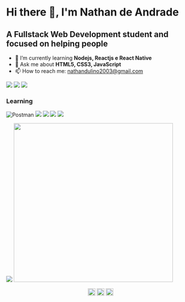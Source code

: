 # Hi there 👋, I'm Nathan de Andrade

<!--
**Nathan-Andrade/Nathan-Andrade** is a ✨ _special_ ✨ repository because its `README.md` (this file) appears on your GitHub profile.

Here are some ideas to get you started:

- 🔭 I’m currently working on ...
- 🌱 I’m currently learning ...
- 👯 I’m looking to collaborate on ...
- 🤔 I’m looking for help with ...
- 💬 Ask me about ...
- 📫 How to reach me: ...
- 😄 Pronouns: ...
- ⚡ Fun fact: ...
-->
## A Fullstack Web Development student and focused on helping people
 

- 🌱 I’m currently learning <strong> Nodejs, Reactjs e React Native </strong>
- 💬 Ask me about <strong> HTML5, CSS3, JavaScript </strong>
- 📫 How to reach me: nathandulino2003@gmail.com

<p align="left">
<img src="https://img.shields.io/badge/-HTML5-ec6231.svg?logo=Html5&style=flat-square&logoColor=white" />
<img src="https://img.shields.io/badge/-CSS3-007acc.svg?logo=Css3&style=flat-square" />
<img src="https://img.shields.io/badge/-Javascript-FFD700.svg?logo=Javascript&style=flat-square&logoColor=white" />
</p>

<h3>Learning</h3>
<p align="left">
<img alt="Postman" src="https://img.shields.io/badge/-Postman-orange?style=flat-square&logo=Postman&logoColor=white" />
<img src="https://img.shields.io/badge/-Nodejs-43853d?style=flat-square&logo=Node.js&logoColor=white"  />
<img src="https://img.shields.io/badge/-ReactJs-61DAFB?logo=react&logoColor=white&style=flat-square" />
<img src="https://img.shields.io/badge/-React%20Native-61DAFB.svg?logo=React&logoColor=white&style=flat-square" />
<img src="https://img.shields.io/badge/-Typescript-007acc.svg?logo=Typescript&style=flat-square&logoColor=white" />
</p>
<p align="left">
 <img src="https://github-readme-stats.vercel.app/api/top-langs/?username=Nathan-Andrade&layout=compact"/> 
 <img src="https://github-readme-stats.vercel.app/api?username=Nathan-Andrade&show_icons=true&theme=radical" width="425px" />
</p>

<p align="center">
<a href="https://www.linkedin.com/in/nathan-a-1b9436124/" target="blank"><img align="center" src="https://cdn.jsdelivr.net/npm/simple-icons@3.0.1/icons/linkedin.svg" alt="Nathan de Andrade" height="20" width="20" /></a>
<a href="https://www.facebook.com/nathandulino.dulino" target="blank"><img align="center" src="https://cdn.jsdelivr.net/npm/simple-icons@3.0.1/icons/facebook.svg" alt="Nathan de Andrade" height="20" width="20" /></a>
<a href="https://www.instagram.com/nathan_andrade.dev/" target="blank"><img align="center" src="https://cdn.jsdelivr.net/npm/simple-icons@3.0.1/icons/instagram.svg" alt="Nathan de Andrade" height="20" width="20" /></a>
</p>
